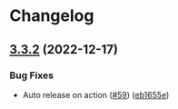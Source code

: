 # Changelog

## [3.3.2](https://github.com/node-modules/cluster-client/compare/v3.3.1...v3.3.2) (2022-12-17)


### Bug Fixes

* Auto release on action ([#59](https://github.com/node-modules/cluster-client/issues/59)) ([eb1655e](https://github.com/node-modules/cluster-client/commit/eb1655e196aa196413e3a169f9ff636cbf83d2c9))
